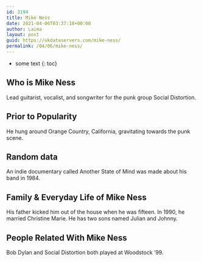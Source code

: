 ```yaml
---
id: 3194
title: Mike Ness
date: 2021-04-06T03:37:18+00:00
author: Laima
layout: post
guid: https://ukdataservers.com/mike-ness/
permalink: /04/06/mike-ness/
---
```


* some text
{: toc}


## Who is Mike Ness
                  
                  
                  
Lead guitarist, vocalist, and songwriter for the punk group Social Distortion.
                  
              
            
              
            
                
                
                
## Prior to Popularity
                  
                  
                  
He hung around Orange Country, California, gravitating towards the punk scene.
                  
              
            
              
            
                
                
                
## Random data
                  
                  
                  
An indie documentary called Another State of Mind was made about his band in 1984.
                  
              
            
              
            
                
                
                
## Family & Everyday Life of Mike Ness
                  
                  
                  
His father kicked him out of the house when he was fifteen. In 1990, he married Christine Marie. He has two sons named Julian and Johnny.
                  
              
            
              
            
                
                
                
## People Related With Mike Ness
                  
                  
                  
Bob Dylan and Social Distortion both played at Woodstock &#8217;99.
                  
              
            
              
            
                
              
            
              
              
            
            
              
            
          
          
          